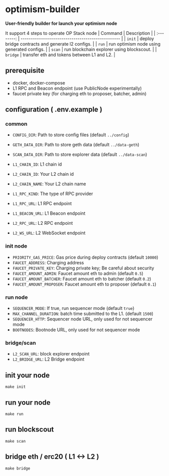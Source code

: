# optimism-builder
**User-friendly builder for launch your optimism node**

It support 4 steps to operate OP Stack node
|  Command   | Description                                       |
| :--------: | ------------------------------------------------- |
|  `init`    | deploy bridge contracts and generate l2 configs.  |
|  `run`     | run optimism node using generated configs.        |
|  `scan`    | run blockchain explorer using blockscout.         |
|  `bridge`  | transfer eth and tokens between L1 and L2.        |

## prerequisite
- docker, docker-compose
- L1 RPC and Beacon endpoint (use PublicNode experimentally)
- faucet private key (for charging eth to proposer, batcher, admin)

## configuration ( .env.example )
### common
- `CONFIG_DIR`: Path to store config files (default `../config`)
- `GETH_DATA_DIR`: Path to store geth data (default `../data-geth`)
- `SCAN_DATA_DIR`: Path to store explorer data (default `../data-scan`)

- `L1_CHAIN_ID`: L1 chain id
- `L2_CHAIN_ID`: Your L2 chain id
- `L2_CHAIN_NAME`: Your L2 chain name

- `L1_RPC_KIND`: The type of RPC provider
- `L1_RPC_URL`: L1 RPC endpoint
- `L1_BEACON_URL`: L1 Beacon endpoint
- `L2_RPC_URL`: L2 RPC endpoint
- `L2_WS_URL`: L2 WebSocket endpoint

### init node
- `PRIORITY_GAS_PRICE`: Gas price during deploy contracts (default `10000`)
- `FAUCET_ADDRESS`: Charging address
- `FAUCET_PRIVATE_KEY`: Charging private key; Be careful about security
- `FAUCET_AMOUNT_ADMIN`: Faucet amount eth to admin (default `0.5`)
- `FAUCET_AMOUNT_BATCHER`: Faucet amount eth to batcher (default `0.2`)
- `FAUCET_AMOUNT_PROPOSER`: Faucet amount eth to proposer (default `0.1`)

### run node
- `SEQUENCER_MODE`: If true, run sequencer mode (default `true`)
- `MAX_CHANNEL_DURATION`: batch time submitted to the L1. (default `1500`)
- `SEQUENCER_HTTP`: Sequencer node URL, only used for not sequencer mode
- `BOOTNODES`: Bootnode URL, only used for not sequencer mode

### bridge/scan
- `L2_SCAN_URL`: block explorer endpoint
- `L2_BRIDGE_URL`: L2 Bridge endpoint

## init your node
```
make init
```

## run your node
```
make run
```

## run blockscout
```
make scan
```

## bridge eth / erc20 ( L1 <-> L2 )
```
make bridge
```